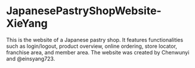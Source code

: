 # JapanesePastryShopWebsite-XieYang
This is the website of a Japanese pastry shop. It features functionalities such as login/logout, product overview, online ordering, store locator, franchise area, and member area. The website was created by Chenwunyi and @einsyang723.
